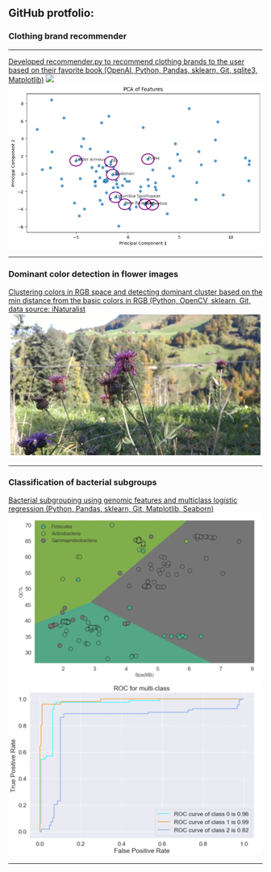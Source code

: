 ## GitHub protfolio:

### Clothing brand recommender

---

[Developed recommender.py to recommend clothing brands to the user based on their favorite book (OpenAI, Python, Pandas, sklearn, Git, sqlite3, Matplotlib)](https://github.com/nedaresa/clothing_brand_recommender)
<img src="images/recom1.png?raw=true"/>
<img src="images/recom2.png?raw=true"/>

---

### Dominant color detection in flower images

[Clustering colors in RGB space and detecting dominant cluster based on the min distance from the basic colors in RGB (Python, OpenCV, sklearn, Git, data source: iNaturalist](https://medium.com/@neda.jabbari/bouquetfy-part-1-find-the-dominant-color-in-the-image-8e27a3e4cb88)
<img src="images/dominantcolor1.jpg?raw=true"/>

---

### Classification of bacterial subgroups

[Bacterial subgrouping using genomic features and multiclass logistic regression (Python, Pandas, sklearn, Git, Matplotlib, Seaborn)](https://medium.com/@neda.jabbari/multiclass-logistic-regression-and-genomics-ec9b3a872001/)
<img src="images/logreg1.png?raw=true"/>
<img src="images/logreg2.png?raw=true"/>



---
<p style="font-size:11px">
